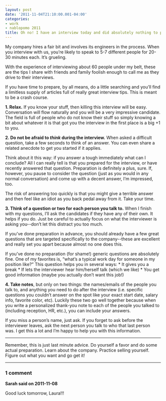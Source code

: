 ```yaml
---
layout: post
date: '2011-11-04T21:10:00.001-04:00'
categories:
- work
- nablopomo 2011
title: Oh no! I have an interview today and did absolutely nothing to prepare!
---
```


My company hires a fair bit and involves its engineers in the process. When you interview with us, you’re likely to speak to 5-7 different people for 20-30 minutes each. It’s grueling.

With the experience of interviewing about 60 people under my belt, these are the tips I share with friends and family foolish enough to call me as they drive to their interviews.

If you have time to prepare, by all means, do a little searching and you’ll find a limitless supply of articles full of really great interview tips. This is meant to be a crash course.

**1. Relax.** If you know your stuff, then killing this interview will be easy. Conversation will flow naturally and you will be a very impressive candidate. The field is full of people who do not know their stuff so simply knowing a bit about whatever it is that got you the interview in the first place is a big +1 to you.

**2. Do not be afraid to *think* during the interview.** When asked a difficult question, take a few seconds to think of an answer. You can even share a related anecdote to get you started if it applies.

Think about it this way: if you answer a tough immediately what can I conclude? All I can really tell is that you prepared for the interview, or have recently answered that question. Preparation is definitely a plus, sure. If, however, you pause to consider the question (just as you would in any normal conversation) and come up with a decent answer, I’m impressed, too.

The risk of answering too quickly is that you might give a terrible answer and then feel like an idiot as you back pedal away from it. Take your time.

**3. Think of a question or two for each person you talk to.** When I finish with my questions, I’ll ask the candidates if they have any of their own. It helps if you do. Just be careful to actually focus on what the interviewer is asking you--don’t let this distract you too much.

If you’ve done preparation in advance, you should already have a few great questions that are targeted specifically to the company--these are excellent and really set you apart because almost no one does this.    

If you’ve done no preparation (for shame!) generic questions are absolutely fine. One of my favorites is, “what’s a typical work day for someone in my position like?” This question helps you in several ways:     * It gives you a break    * If lets the interviewer hear him/herself talk (which we like)    * You get good information (maybe you actually don’t want this job!) 


**4. Take notes**, but only on two things: the names/emails of the people you talk to, and anything you need to do after the interview (i.e. specific questions you couldn’t answer on the spot like your exact start date, salary info, favorite color, etc). Luckily these two go well together because when you write a personalized thank-you note to each of the people you talked to (including reception, HR, etc.), you can include your answers.

If you miss a person’s name, just ask. If you forget to ask before the interviewer leaves, ask the next person you talk to who that last person was. I get this a lot and I’m happy to help you with this information.

***

Remember, this is just last minute advice. Do yourself a favor and do some actual preparation. Learn about the company. Practice selling yourself. Figure out what you want and go get it!

---

### 1 comment

**Sarah said on 2011-11-08**

Good luck tomorrow, Laura!!!

